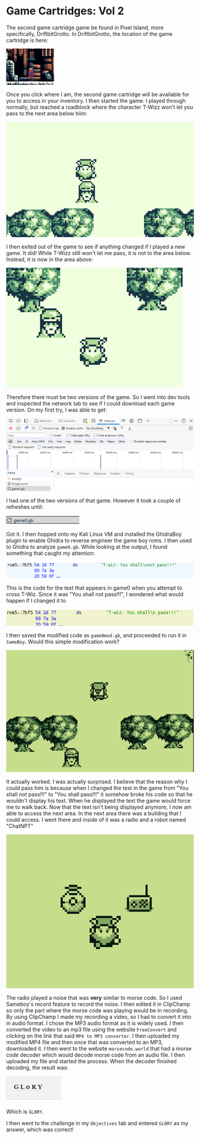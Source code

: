# Game Cartridges: Vol 2
The second game cartridge game be found in Pixel Island, more specifically, DriftbitGrotto. In DriftbitGrotto, the location of the game cartridge is here:

![](../images/Game-Cartridges-Vol-2-part-1.png)

Once you click where I am, the second game cartridge will be available for you to access in your inventory. I then started the game. I played through normally, but reached a roadblock where the character T-Wizz won't let you pass to the next area below hiim:

![](../images/Game-Cartridges-Vol-2-part-2.png)

I then exited out of the game to see if anything changed if I played a new game. It did! While T-Wizz still won't let me pass, it is not to the area below. Instead, it is now in the area above:

![](../images/Game-Cartridges-Vol-2-part-3.png)

Therefore there must be two versions of the game. So I went into dev tools and inspected the network tab to see if I could download each game version. On my first try, I was able to get:

![](../images/Game-Cartridges-Vol-2-part-4.png)

I had one of the two versions of that game. However it took a couple of refreshes until:

![](../images/Game-Cartridges-Vol-2-part-5.png)

Got it. I then hopped onto my Kali Linux VM and installed the GhidraBoy plugin to enable Ghidra to reverse engineer the game boy roms. I then used to Ghidra to analyze `game0.gb`. While looking at the output, I found something that caught my attention:

![](../images/Game-Cartridges-Vol-2-part-6.png)

This is the code for the text that appears in game0 when you attempt to cross T-Wiz. Since it was "You shall not pass!!!", I wondered what would happen if I changed it to 

![](../images/Game-Cartridges-Vol-2-part-7.png)

I then saved the modified code as `game0mod.gb`, and proceeded to run it in `SameBoy`. Would this simple modification work?

![](../images/Game-Cartridges-Vol-2-part-8.png)

It actually worked. I was actually surprised. I believe that the reason why I could pass him is because when I changed the test in the game from "You shall not pass!!!" to "You shall pass!!!" it somehow broke his code so that he wouldn't display his text. When he displayed the text the game would force me to walk back. Now that the text isn't being displayed anymore, I now am able to access the next area. In the next area there was a building that I could access. I went there and inside of it was a radio and a robot named "ChatNPT"

![](../images/Game-Cartridges-Vol-2-part-9.png)

The radio played a noise that was **very** similar to morse code. So I used Sameboy's record feature to record the noise. I then edited it in ClipChamp so only the part where the morse code was playing would be in recording. By using ClipChamp I made my recording a video, so I had to convert it into in audio format. I chose the MP3 audio format as it is widely used. I then converted the video to an mp3 file using the website `FreeConvert` and clicking on the link that said `MP4 to MP3 converter`. I then uploaded my modified MP4 file and then once that was converted to an MP3, downloaded it. I then went to the website `morsecode.world` that had a morse code decoder which would decode morse code from an audio file. I then uploaded my file and started the process. When the decoder finished decoding, the result was:

![](../images/Game-Cartridges-Vol-2-part-10.png)

Which is `GL0RY`.

I then went to the challenge in my `Objectives` tab and entered `GL0RY` as my answer, which was correct!

